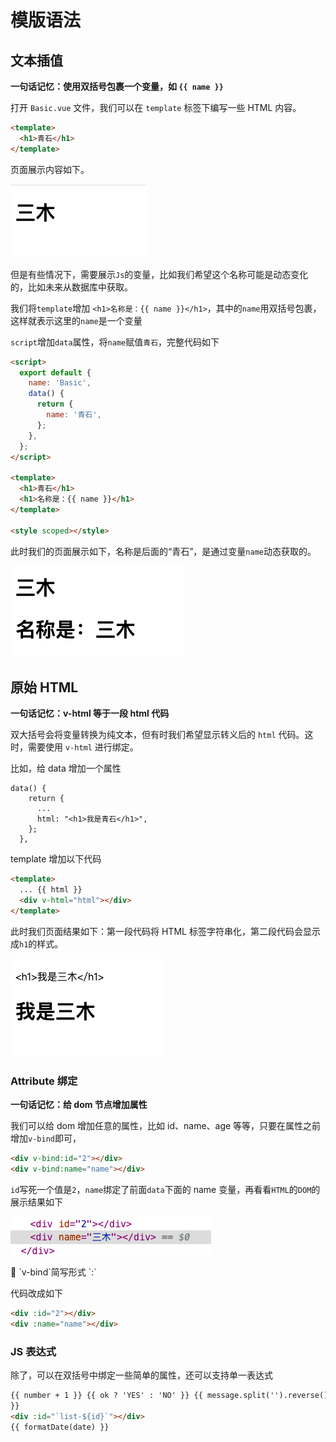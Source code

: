 # 模版语法

## 文本插值

**一句话记忆：使用双括号包裹一个变量，如 `{{ name }}`**

打开 `Basic.vue` 文件，我们可以在 `template` 标签下编写一些 HTML 内容。

```html
<template>
  <h1>青石</h1>
</template>
```

页面展示内容如下。

![Untitled](02%20%E6%A8%A1%E7%89%88%E8%AF%AD%E6%B3%95%207c2f891b2e8c4a12ba58b0cbeb7210bc/Untitled.png)

但是有些情况下，需要展示`Js`的变量，比如我们希望这个名称可能是动态变化的，比如未来从数据库中获取。

我们将`template`增加 `<h1>名称是：{{ name }}</h1>`，其中的`name`用双括号包裹，这样就表示这里的`name`是一个变量

`script`增加`data`属性，将`name`赋值`青石`，完整代码如下

```html
<script>
  export default {
    name: 'Basic',
    data() {
      return {
        name: '青石',
      };
    },
  };
</script>

<template>
  <h1>青石</h1>
  <h1>名称是：{{ name }}</h1>
</template>

<style scoped></style>
```

此时我们的页面展示如下，名称是后面的“青石”，是通过变量`name`动态获取的。

![Untitled](02%20%E6%A8%A1%E7%89%88%E8%AF%AD%E6%B3%95%207c2f891b2e8c4a12ba58b0cbeb7210bc/Untitled%201.png)

## 原始 HTML

**一句话记忆：v-html 等于一段 html 代码**

双大括号会将变量转换为纯文本，但有时我们希望显示转义后的 `html` 代码。这时，需要使用 `v-html` 进行绑定。

比如，给 data 增加一个属性

```
data() {
    return {
      ...
      html: "<h1>我是青石</h1>",
    };
  },
```

template 增加以下代码

```html
<template>
  ... {{ html }}
  <div v-html="html"></div>
</template>
```

此时我们页面结果如下：第一段代码将 HTML 标签字符串化，第二段代码会显示成`h1`的样式。

![Untitled](02%20%E6%A8%A1%E7%89%88%E8%AF%AD%E6%B3%95%207c2f891b2e8c4a12ba58b0cbeb7210bc/Untitled%202.png)

### Attribute 绑定

**一句话记忆：给 dom 节点增加属性**

我们可以给 dom 增加任意的属性，比如 id、name、age 等等，只要在属性之前增加`v-bind`即可，

```html
<div v-bind:id="2"></div>
<div v-bind:name="name"></div>
```

`id`写死一个值是`2`，`name`绑定了前面`data`下面的 name 变量，再看看`HTML`的`DOM`的展示结果如下

![Untitled](02%20%E6%A8%A1%E7%89%88%E8%AF%AD%E6%B3%95%207c2f891b2e8c4a12ba58b0cbeb7210bc/Untitled%203.png)

<aside>
🦼 `v-bind`简写形式 `:`

</aside>

代码改成如下

```html
<div :id="2"></div>
<div :name="name"></div>
```

### JS 表达式

除了，可以在双括号中绑定一些简单的属性，还可以支持单一表达式

```html
{{ number + 1 }} {{ ok ? 'YES' : 'NO' }} {{ message.split('').reverse().join('')
}}
<div :id="`list-${id}`"></div>
{{ formatDate(date) }}
```
